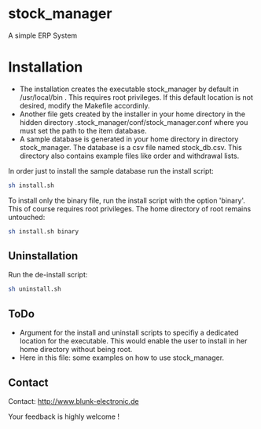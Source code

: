 # stock_manager
A simple ERP System

# Installation
- The installation creates the executable stock_manager by
  default in /usr/local/bin . This requires root privileges.
  If this default location is not desired, modify the Makefile
  accordinly. 
- Another file gets created by the installer in your home directory
  in the hidden directory .stock_manager/conf/stock_manager.conf
  where you must set the path to the item database.
- A sample database is generated in your home directory in directory
  stock_manager. The database is a csv file named stock_db.csv.
  This directory also contains example files like order and withdrawal lists.

In order just to install the sample database run the install script:

```sh
sh install.sh
```

<!-- Edit the configuration file .stock_manager/conf/stock_manager.conf -->

To install only the binary file, run the install script with the option 'binary'.
This of course requires root privileges. The home directory of root remains untouched:

```sh
sh install.sh binary
```


## Uninstallation

Run the de-install script:

```sh
sh uninstall.sh
```

## ToDo
- Argument for the install and uninstall scripts to specifiy a dedicated location
  for the executable. This would enable the user to install in
  her home directory without being root.
- Here in this file: some examples on how to use stock_manager.

## Contact
Contact: http://www.blunk-electronic.de

Your feedback is highly welcome !


